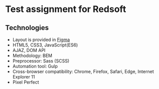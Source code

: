 # Test assignment for Redsoft

## Technologies

- Layout is provided in [Figma](https://www.figma.com/file/p5xYvZV5Vy9cZvWzkL7uk5/Redsoft-test?node-id=0%3A1)
- HTML5, CSS3, JavaScript(ES6)
- AJAZ, DOM API
- Methodology: BEM
- Preprocessor: Sass (SCSS)
- Automation tool: Gulp
- Cross-browser compatibility: Chrome, Firefox, Safari, Edge, Internet Explorer 11
- Pixel Perfect
